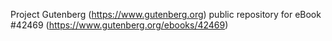 Project Gutenberg (https://www.gutenberg.org) public repository for eBook #42469 (https://www.gutenberg.org/ebooks/42469)
